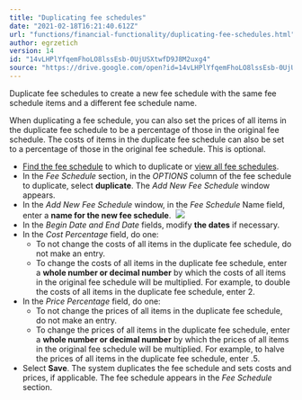 ```yaml
---
title: "Duplicating fee schedules"
date: "2021-02-18T16:21:40.612Z"
url: "functions/financial-functionality/duplicating-fee-schedules.html"
author: egrzetich
version: 14
id: "14vLHPlYfqemFhoLO8lssEsb-0UjUSXtwfD9J8M2uxg4"
source: "https://drive.google.com/open?id=14vLHPlYfqemFhoLO8lssEsb-0UjUSXtwfD9J8M2uxg4"
---
```

Duplicate fee schedules to create a new fee schedule with the same fee schedule items and a different fee schedule name. 

When duplicating a fee schedule, you can also set the prices of all items in the duplicate fee schedule to be a percentage of those in the original fee schedule. The costs of items in the duplicate fee schedule can also be set to a percentage of those in the original fee schedule. This is optional.

* [Find the fee schedule](finding-fee-schedules.html) to which to duplicate or [view all fee schedules](viewing-all-fee-schedules.html).
* In the <em>Fee Schedule</em> section, in the <em>OPTIONS</em> column of the fee schedule to duplicate, select <strong>duplicate</strong>. The <em>Add New Fee Schedule</em> window appears.
* In the <em>Add New Fee Schedule</em> window, in the <em>Fee Schedule</em> Name field, enter a <strong>name for the new fee schedule</strong>.   ![](duplicating-fee-schedules.images/image1.png)
* In the <em>Begin Date and End Date</em> fields, modify <strong>the dates</strong> if necessary.
* In the <em>Cost Percentage</em> field, do one:
    * To not change the costs of all items in the duplicate fee schedule, do not make an entry.
    * To change the costs of all items in the duplicate fee schedule, enter a <strong>whole number or decimal number</strong> by which the costs of all items in the original fee schedule will be multiplied. For example, to double the costs of all items in the duplicate fee schedule, enter 2.
* In the <em>Price Percentage</em> field, do one:
    * To not change the prices of all items in the duplicate fee schedule, do not make an entry.
    * To change the prices of all items in the duplicate fee schedule, enter a <strong>whole number or decimal number</strong> by which the prices of all items in the original fee schedule will be multiplied. For example, to halve the prices of all items in the duplicate fee schedule, enter .5.
* Select <strong>Save</strong>. The system duplicates the fee schedule and sets costs and prices, if applicable. The fee schedule appears in the <em>Fee Schedule</em> section.
